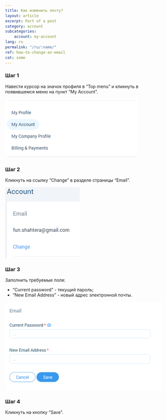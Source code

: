```yaml
---
title: Как изменить почту?
layout: article
excerpt: Part of a post
category: account
subcategories:
    account: my-account
lang: ru
permalink: "/ru/:name/"
ref: how-to-change-an-email
cat: some
---
```


### **Шаг 1**

Навести курсор на значок профиля в “Top menu” и кликнуть в появившемся меню на пункт “My Account”.

![How_to_change_an_email1](/assets/images/how_to_change_an_email1.png)

### **Шаг 2**

Кликнуть на ссылку “Change” в разделе страницы “Email”.

![How_to_change_an_email3](/assets/images/how_to_change_an_email3.png)

### **Шаг 3**

Заполнить требуемые поля:
- “Current password” - текущий пароль;
- “New Email Address” - новый адрес электронной почты.

![How_to_change_an_email2](/assets/images/how_to_change_an_email2.png)

### **Шаг 4**

Кликнуть на кнопку “Save”.
